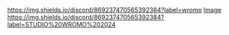 https://img.shields.io/discord/869237470565392384?label=wromo
[Image
](https://img.shields.io/discord/869237470565392384?label=STUDIO%20WROMO%202024)https://img.shields.io/discord/869237470565392384?label=STUDIO%20WROMO%202024
